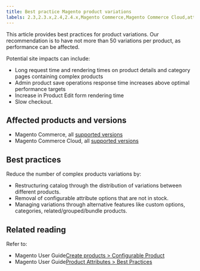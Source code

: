 ```yaml
---
title: Best practice Magento product variations
labels: 2.3,2.3.x,2.4,2.4.x,Magento Commerce,Magento Commerce Cloud,attribute,best practices,performance,products
---
```


This article provides best practices for product variations. Our recommendation is to have not more than 50 variations per product, as performance can be affected.

Potential site impacts can include:

* Long request time and rendering times on product details and category pages containing complex products
* Admin product save operations response time increases above optimal performance targets
* Increase in Product Edit form rendering time
* Slow checkout.

## Affected products and versions

* Magento Commerce, all [supported versions](https://magento.com/sites/default/files/magento-software-lifecycle-policy.pdf)  
* Magento Commerce Cloud, all [supported versions](https://magento.com/sites/default/files/magento-software-lifecycle-policy.pdf) 

## Best practices

Reduce the number of complex products variations by:

* Restructuring catalog through the distribution of variations between different products.
* Removal of configurable attribute options that are not in stock.
* Managing variations through alternative features like custom options, categories, related/grouped/bundle products.

## Related reading

Refer to:
<ul><li title="File storage low/exhausted, specific page loads are slow">Magento User Guide<a href="https://docs.magento.com/user-guide/catalog/product-create-configurable.html">Create products > Configurable Product</a>
</li><li title="File storage low/exhausted, specific page loads are slow">Magento User Guide<a href="https://docs.magento.com/user-guide/catalog/attribute-best-practices.html">Product Attributes > Best Practices</a>
</li></ul>
 